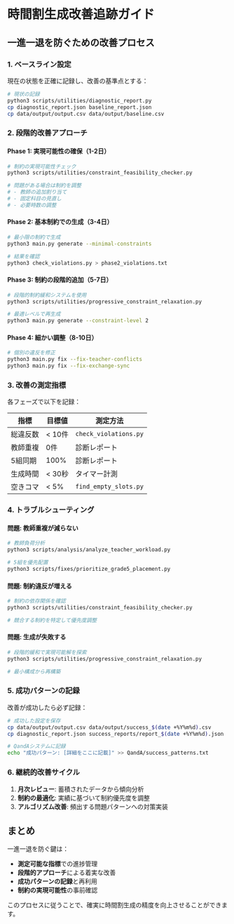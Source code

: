 # 時間割生成改善追跡ガイド

## 一進一退を防ぐための改善プロセス

### 1. ベースライン設定
現在の状態を正確に記録し、改善の基準点とする：

```bash
# 現状の記録
python3 scripts/utilities/diagnostic_report.py
cp diagnostic_report.json baseline_report.json
cp data/output/output.csv data/output/baseline.csv
```

### 2. 段階的改善アプローチ

#### Phase 1: 実現可能性の確保（1-2日）
```bash
# 制約の実現可能性チェック
python3 scripts/utilities/constraint_feasibility_checker.py

# 問題がある場合は制約を調整
# - 教師の追加割り当て
# - 固定科目の見直し
# - 必要時数の調整
```

#### Phase 2: 基本制約での生成（3-4日）
```bash
# 最小限の制約で生成
python3 main.py generate --minimal-constraints

# 結果を確認
python3 check_violations.py > phase2_violations.txt
```

#### Phase 3: 制約の段階的追加（5-7日）
```bash
# 段階的制約緩和システムを使用
python3 scripts/utilities/progressive_constraint_relaxation.py

# 最適レベルで再生成
python3 main.py generate --constraint-level 2
```

#### Phase 4: 細かい調整（8-10日）
```bash
# 個別の違反を修正
python3 main.py fix --fix-teacher-conflicts
python3 main.py fix --fix-exchange-sync
```

### 3. 改善の測定指標

各フェーズで以下を記録：

| 指標 | 目標値 | 測定方法 |
|------|--------|----------|
| 総違反数 | < 10件 | `check_violations.py` |
| 教師重複 | 0件 | 診断レポート |
| 5組同期 | 100% | 診断レポート |
| 生成時間 | < 30秒 | タイマー計測 |
| 空きコマ | < 5% | `find_empty_slots.py` |

### 4. トラブルシューティング

#### 問題: 教師重複が減らない
```bash
# 教師負荷分析
python3 scripts/analysis/analyze_teacher_workload.py

# 5組を優先配置
python3 scripts/fixes/prioritize_grade5_placement.py
```

#### 問題: 制約違反が増える
```bash
# 制約の依存関係を確認
python3 scripts/utilities/constraint_feasibility_checker.py

# 競合する制約を特定して優先度調整
```

#### 問題: 生成が失敗する
```bash
# 段階的緩和で実現可能解を探索
python3 scripts/utilities/progressive_constraint_relaxation.py

# 最小構成から再構築
```

### 5. 成功パターンの記録

改善が成功したら必ず記録：

```bash
# 成功した設定を保存
cp data/output/output.csv data/output/success_$(date +%Y%m%d).csv
cp diagnostic_report.json success_reports/report_$(date +%Y%m%d).json

# QandAシステムに記録
echo "成功パターン: [詳細をここに記載]" >> QandA/success_patterns.txt
```

### 6. 継続的改善サイクル

1. **月次レビュー**: 蓄積されたデータから傾向分析
2. **制約の最適化**: 実績に基づいて制約優先度を調整
3. **アルゴリズム改善**: 頻出する問題パターンへの対策実装

## まとめ

一進一退を防ぐ鍵は：
- **測定可能な指標**での進捗管理
- **段階的アプローチ**による着実な改善
- **成功パターンの記録**と再利用
- **制約の実現可能性**の事前確認

このプロセスに従うことで、確実に時間割生成の精度を向上させることができます。